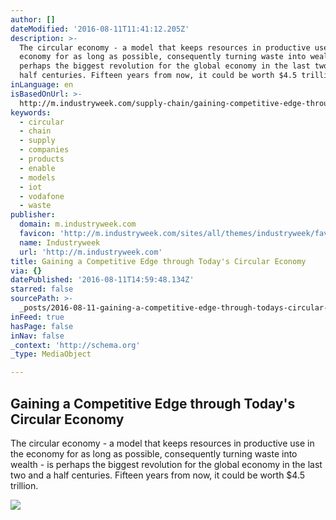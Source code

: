 ```yaml
---
author: []
dateModified: '2016-08-11T11:41:12.205Z'
description: >-
  The circular economy - a model that keeps resources in productive use in the
  economy for as long as possible, consequently turning waste into wealth - is
  perhaps the biggest revolution for the global economy in the last two and a
  half centuries. Fifteen years from now, it could be worth $4.5 trillion.
inLanguage: en
isBasedOnUrl: >-
  http://m.industryweek.com/supply-chain/gaining-competitive-edge-through-todays-circular-economy
keywords:
  - circular
  - chain
  - supply
  - companies
  - products
  - enable
  - models
  - iot
  - vodafone
  - waste
publisher:
  domain: m.industryweek.com
  favicon: 'http://m.industryweek.com/sites/all/themes/industryweek/favicon.ico'
  name: Industryweek
  url: 'http://m.industryweek.com'
title: Gaining a Competitive Edge through Today's Circular Economy
via: {}
datePublished: '2016-08-11T14:59:48.134Z'
starred: false
sourcePath: >-
  _posts/2016-08-11-gaining-a-competitive-edge-through-todays-circular-economy.md
inFeed: true
hasPage: false
inNav: false
_context: 'http://schema.org'
_type: MediaObject

---
```

<article style=""><h1>Gaining a Competitive Edge through Today's Circular Economy</h1><p>The circular economy - a model that keeps resources in productive use in the economy for as long as possible, consequently turning waste into wealth - is perhaps the biggest revolution for the global economy in the last two and a half centuries. Fifteen years from now, it could be worth $4.5 trillion.</p><img src="http://m.industryweek.com/site-files/industryweek.com/files/uploads/2016/07/logistics.jpg" /></article>